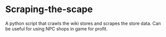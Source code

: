 # Scraping-the-scape
A python script that crawls the wiki stores and scrapes the store data. Can be useful for using NPC shops in game for profit.
